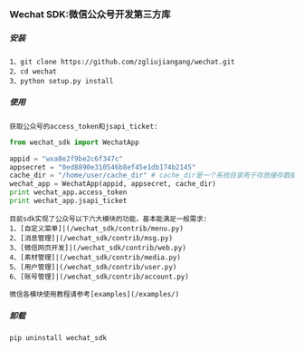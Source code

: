 ### Wechat SDK:微信公众号开发第三方库

##### 安装
	1、git clone https://github.com/zgliujiangang/wechat.git
	2、cd wechat
	3、python setup.py install
##### 使用
	获取公众号的access_token和jsapi_ticket:
```python
from wechat_sdk import WechatApp

appid = "wxa8e2f9be2c6f347c"
appsecret = "0ed8890e310546b8ef45e1db174b2145"
cache_dir = "/home/user/cache_dir" # cache_dir是一个系统目录用于存放缓存数据
wechat_app = WechatApp(appid, appsecret, cache_dir)
print wechat_app.access_token
print wechat_app.jsapi_ticket
```
	目前sdk实现了公众号以下六大模块的功能，基本能满足一般需求:
	1、[自定义菜单]|(/wechat_sdk/contrib/menu.py)
	2、[消息管理]|(/wechat_sdk/contrib/msg.py)
	3、[微信网页开发]|(/wechat_sdk/contrib/web.py)
	4、[素材管理]|(/wechat_sdk/contrib/media.py)
	5、[用户管理]|(/wechat_sdk/contrib/user.py)
	6、[账号管理]|(/wechat_sdk/contrib/account.py)

	微信各模块使用教程请参考[examples](/examples/)
##### 卸载
	pip uninstall wechat_sdk